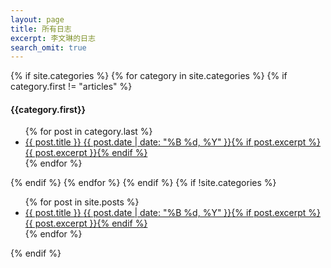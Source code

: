 ```yaml
---
layout: page
title: 所有日志
excerpt: 李文琳的日志
search_omit: true
---
```


{% if site.categories %}
{% for category in site.categories %}
{% if category.first != "articles" %}
<h4>{{category.first}}</h4>
<ul class="post-list">
{% for post in category.last %}
<li><article><a href="{{ site.url }}{{ post.url }}">{{ post.title }} <span class="entry-date"><time datetime="{{ post.date | date_to_xmlschema }}">{{ post.date | date: "%B %d, %Y" }}</time></span>{% if post.excerpt %} <span class="excerpt">{{ post.excerpt }}</span>{% endif %}</a></article></li>
{% endfor %}
</ul>
{% endif %}
{% endfor %}
{% endif %}
{% if !site.categories %}
<ul class="post-list">
{% for post in site.posts %}
<li><article><a href="{{ site.url }}{{ post.url }}">{{ post.title }} <span class="entry-date"><time datetime="{{ post.date | date_to_xmlschema }}">{{ post.date | date: "%B %d, %Y" }}</time></span>{% if post.excerpt %} <span class="excerpt">{{ post.excerpt }}</span>{% endif %}</a></article></li>
{% endfor %}
</ul>
{% endif %}